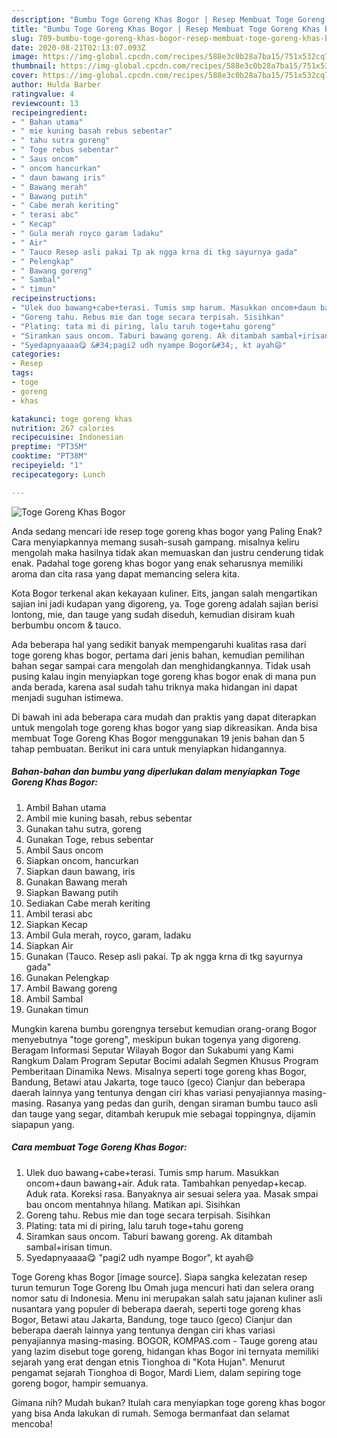 ```yaml
---
description: "Bumbu Toge Goreng Khas Bogor | Resep Membuat Toge Goreng Khas Bogor Yang Enak Banget"
title: "Bumbu Toge Goreng Khas Bogor | Resep Membuat Toge Goreng Khas Bogor Yang Enak Banget"
slug: 789-bumbu-toge-goreng-khas-bogor-resep-membuat-toge-goreng-khas-bogor-yang-enak-banget
date: 2020-08-21T02:13:07.093Z
image: https://img-global.cpcdn.com/recipes/588e3c0b28a7ba15/751x532cq70/toge-goreng-khas-bogor-foto-resep-utama.jpg
thumbnail: https://img-global.cpcdn.com/recipes/588e3c0b28a7ba15/751x532cq70/toge-goreng-khas-bogor-foto-resep-utama.jpg
cover: https://img-global.cpcdn.com/recipes/588e3c0b28a7ba15/751x532cq70/toge-goreng-khas-bogor-foto-resep-utama.jpg
author: Hulda Barber
ratingvalue: 4
reviewcount: 13
recipeingredient:
- " Bahan utama"
- " mie kuning basah rebus sebentar"
- " tahu sutra goreng"
- " Toge rebus sebentar"
- " Saus oncom"
- " oncom hancurkan"
- " daun bawang iris"
- " Bawang merah"
- " Bawang putih"
- " Cabe merah keriting"
- " terasi abc"
- " Kecap"
- " Gula merah royco garam ladaku"
- " Air"
- " Tauco Resep asli pakai Tp ak ngga krna di tkg sayurnya gada"
- " Pelengkap"
- " Bawang goreng"
- " Sambal"
- " timun"
recipeinstructions:
- "Ulek duo bawang+cabe+terasi. Tumis smp harum. Masukkan oncom+daun bawang+air. Aduk rata. Tambahkan penyedap+kecap. Aduk rata. Koreksi rasa. Banyaknya air sesuai selera yaa. Masak smpai bau oncom mentahnya hilang. Matikan api. Sisihkan"
- "Goreng tahu. Rebus mie dan toge secara terpisah. Sisihkan"
- "Plating: tata mi di piring, lalu taruh toge+tahu goreng"
- "Siramkan saus oncom. Taburi bawang goreng. Ak ditambah sambal+irisan timun."
- "Syedapnyaaaa😋 &#34;pagi2 udh nyampe Bogor&#34;, kt ayah😄"
categories:
- Resep
tags:
- toge
- goreng
- khas

katakunci: toge goreng khas 
nutrition: 267 calories
recipecuisine: Indonesian
preptime: "PT35M"
cooktime: "PT38M"
recipeyield: "1"
recipecategory: Lunch

---
```



![Toge Goreng Khas Bogor](https://img-global.cpcdn.com/recipes/588e3c0b28a7ba15/751x532cq70/toge-goreng-khas-bogor-foto-resep-utama.jpg)

Anda sedang mencari ide resep toge goreng khas bogor yang Paling Enak? Cara menyiapkannya memang susah-susah gampang. misalnya keliru mengolah maka hasilnya tidak akan memuaskan dan justru cenderung tidak enak. Padahal toge goreng khas bogor yang enak seharusnya memiliki aroma dan cita rasa yang dapat memancing selera kita.

Kota Bogor terkenal akan kekayaan kuliner. Eits, jangan salah mengartikan sajian ini jadi kudapan yang digoreng, ya. Toge goreng adalah sajian berisi lontong, mie, dan tauge yang sudah diseduh, kemudian disiram kuah berbumbu oncom &amp; tauco.

Ada beberapa hal yang sedikit banyak mempengaruhi kualitas rasa dari toge goreng khas bogor, pertama dari jenis bahan, kemudian pemilihan bahan segar sampai cara mengolah dan menghidangkannya. Tidak usah pusing kalau ingin menyiapkan toge goreng khas bogor enak di mana pun anda berada, karena asal sudah tahu triknya maka hidangan ini dapat menjadi suguhan istimewa.


Di bawah ini ada beberapa cara mudah dan praktis yang dapat diterapkan untuk mengolah toge goreng khas bogor yang siap dikreasikan. Anda bisa membuat Toge Goreng Khas Bogor menggunakan 19 jenis bahan dan 5 tahap pembuatan. Berikut ini cara untuk menyiapkan hidangannya.

<!--inarticleads1-->

##### Bahan-bahan dan bumbu yang diperlukan dalam menyiapkan Toge Goreng Khas Bogor:

1. Ambil  Bahan utama
1. Ambil  mie kuning basah, rebus sebentar
1. Gunakan  tahu sutra, goreng
1. Gunakan  Toge, rebus sebentar
1. Ambil  Saus oncom
1. Siapkan  oncom, hancurkan
1. Siapkan  daun bawang, iris
1. Gunakan  Bawang merah
1. Siapkan  Bawang putih
1. Sediakan  Cabe merah keriting
1. Ambil  terasi abc
1. Siapkan  Kecap
1. Ambil  Gula merah, royco, garam, ladaku
1. Siapkan  Air
1. Gunakan  (Tauco. Resep asli pakai. Tp ak ngga krna di tkg sayurnya gada&#34;
1. Gunakan  Pelengkap
1. Ambil  Bawang goreng
1. Ambil  Sambal
1. Gunakan  timun


Mungkin karena bumbu gorengnya tersebut kemudian orang-orang Bogor menyebutnya &#34;toge goreng&#34;, meskipun bukan togenya yang digoreng. Beragam Informasi Seputar Wilayah Bogor dan Sukabumi yang Kami Rangkum Dalam Program Seputar Bocimi adalah Segmen Khusus Program Pemberitaan Dinamika News. Misalnya seperti toge goreng khas Bogor, Bandung, Betawi atau Jakarta, toge tauco (geco) Cianjur dan beberapa daerah lainnya yang tentunya dengan ciri khas variasi penyajiannya masing-masing. Rasanya yang pedas dan gurih, dengan siraman bumbu tauco asli dan tauge yang segar, ditambah kerupuk mie sebagai toppingnya, dijamin siapapun yang. 

<!--inarticleads2-->

##### Cara membuat Toge Goreng Khas Bogor:

1. Ulek duo bawang+cabe+terasi. Tumis smp harum. Masukkan oncom+daun bawang+air. Aduk rata. Tambahkan penyedap+kecap. Aduk rata. Koreksi rasa. Banyaknya air sesuai selera yaa. Masak smpai bau oncom mentahnya hilang. Matikan api. Sisihkan
1. Goreng tahu. Rebus mie dan toge secara terpisah. Sisihkan
1. Plating: tata mi di piring, lalu taruh toge+tahu goreng
1. Siramkan saus oncom. Taburi bawang goreng. Ak ditambah sambal+irisan timun.
1. Syedapnyaaaa😋 &#34;pagi2 udh nyampe Bogor&#34;, kt ayah😄


Toge Goreng khas Bogor [image source]. Siapa sangka kelezatan resep turun temurun Toge Goreng Ibu Omah juga mencuri hati dan selera orang nomor satu di Indonesia. Menu ini merupakan salah satu jajanan kuliner asli nusantara yang populer di beberapa daerah, seperti toge goreng khas Bogor, Betawi atau Jakarta, Bandung, toge tauco (geco) Cianjur dan beberapa daerah lainnya yang tentunya dengan ciri khas variasi penyajiannya masing-masing. BOGOR, KOMPAS.com - Tauge goreng atau yang lazim disebut toge goreng, hidangan khas Bogor ini ternyata memiliki sejarah yang erat dengan etnis Tionghoa di &#34;Kota Hujan&#34;. Menurut pengamat sejarah Tionghoa di Bogor, Mardi Liem, dalam sepiring toge goreng bogor, hampir semuanya. 

Gimana nih? Mudah bukan? Itulah cara menyiapkan toge goreng khas bogor yang bisa Anda lakukan di rumah. Semoga bermanfaat dan selamat mencoba!
